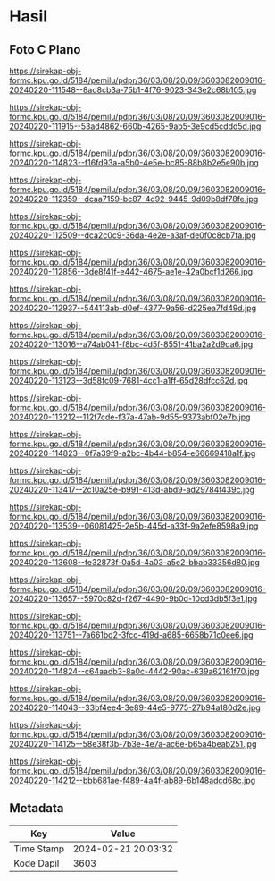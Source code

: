 # Hasil

## Foto C Plano

https://sirekap-obj-formc.kpu.go.id/5184/pemilu/pdpr/36/03/08/20/09/3603082009016-20240220-111548--8ad8cb3a-75b1-4f76-9023-343e2c68b105.jpg

https://sirekap-obj-formc.kpu.go.id/5184/pemilu/pdpr/36/03/08/20/09/3603082009016-20240220-111915--53ad4862-660b-4265-9ab5-3e9cd5cddd5d.jpg

https://sirekap-obj-formc.kpu.go.id/5184/pemilu/pdpr/36/03/08/20/09/3603082009016-20240220-114823--f16fd93a-a5b0-4e5e-bc85-88b8b2e5e90b.jpg

https://sirekap-obj-formc.kpu.go.id/5184/pemilu/pdpr/36/03/08/20/09/3603082009016-20240220-112359--dcaa7159-bc87-4d92-9445-9d09b8df78fe.jpg

https://sirekap-obj-formc.kpu.go.id/5184/pemilu/pdpr/36/03/08/20/09/3603082009016-20240220-112509--dca2c0c9-36da-4e2e-a3af-de0f0c8cb7fa.jpg

https://sirekap-obj-formc.kpu.go.id/5184/pemilu/pdpr/36/03/08/20/09/3603082009016-20240220-112856--3de8f41f-e442-4675-ae1e-42a0bcf1d266.jpg

https://sirekap-obj-formc.kpu.go.id/5184/pemilu/pdpr/36/03/08/20/09/3603082009016-20240220-112937--544113ab-d0ef-4377-9a56-d225ea7fd49d.jpg

https://sirekap-obj-formc.kpu.go.id/5184/pemilu/pdpr/36/03/08/20/09/3603082009016-20240220-113016--a74ab041-f8bc-4d5f-8551-41ba2a2d9da6.jpg

https://sirekap-obj-formc.kpu.go.id/5184/pemilu/pdpr/36/03/08/20/09/3603082009016-20240220-113123--3d58fc09-7681-4cc1-a1ff-65d28dfcc62d.jpg

https://sirekap-obj-formc.kpu.go.id/5184/pemilu/pdpr/36/03/08/20/09/3603082009016-20240220-113212--112f7cde-f37a-47ab-9d55-9373abf02e7b.jpg

https://sirekap-obj-formc.kpu.go.id/5184/pemilu/pdpr/36/03/08/20/09/3603082009016-20240220-114823--0f7a39f9-a2bc-4b44-b854-e66669418a1f.jpg

https://sirekap-obj-formc.kpu.go.id/5184/pemilu/pdpr/36/03/08/20/09/3603082009016-20240220-113417--2c10a25e-b991-413d-abd9-ad29784f439c.jpg

https://sirekap-obj-formc.kpu.go.id/5184/pemilu/pdpr/36/03/08/20/09/3603082009016-20240220-113539--06081425-2e5b-445d-a33f-9a2efe8598a9.jpg

https://sirekap-obj-formc.kpu.go.id/5184/pemilu/pdpr/36/03/08/20/09/3603082009016-20240220-113608--fe32873f-0a5d-4a03-a5e2-bbab33356d80.jpg

https://sirekap-obj-formc.kpu.go.id/5184/pemilu/pdpr/36/03/08/20/09/3603082009016-20240220-113657--5970c82d-f267-4490-9b0d-10cd3db5f3e1.jpg

https://sirekap-obj-formc.kpu.go.id/5184/pemilu/pdpr/36/03/08/20/09/3603082009016-20240220-113751--7a661bd2-3fcc-419d-a685-6658b71c0ee6.jpg

https://sirekap-obj-formc.kpu.go.id/5184/pemilu/pdpr/36/03/08/20/09/3603082009016-20240220-114824--c64aadb3-8a0c-4442-90ac-639a62161f70.jpg

https://sirekap-obj-formc.kpu.go.id/5184/pemilu/pdpr/36/03/08/20/09/3603082009016-20240220-114043--33bf4ee4-3e89-44e5-9775-27b94a180d2e.jpg

https://sirekap-obj-formc.kpu.go.id/5184/pemilu/pdpr/36/03/08/20/09/3603082009016-20240220-114125--58e38f3b-7b3e-4e7a-ac6e-b65a4beab251.jpg

https://sirekap-obj-formc.kpu.go.id/5184/pemilu/pdpr/36/03/08/20/09/3603082009016-20240220-114212--bbb681ae-f489-4a4f-ab89-6b148adcd68c.jpg


## Metadata

| Key        | Value               |
| ---------- | ------------------- |
| Time Stamp | 2024-02-21 20:03:32 |
| Kode Dapil | 3603                |



